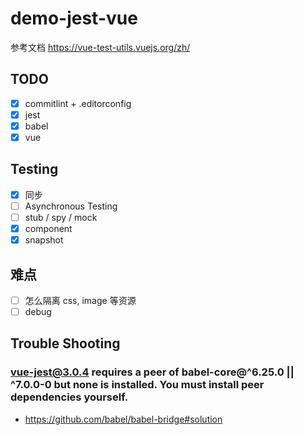 # demo-jest-vue

参考文档 https://vue-test-utils.vuejs.org/zh/

## TODO
- [x] commitlint + .editorconfig
- [x] jest
- [x] babel
- [x] vue

## Testing
- [x] 同步
- [ ] Asynchronous Testing
- [ ] stub / spy / mock
- [x] component
- [x] snapshot

## 难点
- [ ] 怎么隔离 css, image 等资源
- [ ] debug

## Trouble Shooting

### vue-jest@3.0.4 requires a peer of babel-core@^6.25.0 || ^7.0.0-0 but none is installed. You must install peer dependencies yourself.
* https://github.com/babel/babel-bridge#solution

